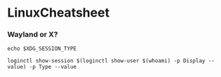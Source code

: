 # LinuxCheatsheet

### Wayland or X?
`echo $XDG_SESSION_TYPE`

```
loginctl show-session $(loginctl show-user $(whoami) -p Display --value) -p Type --value
```
